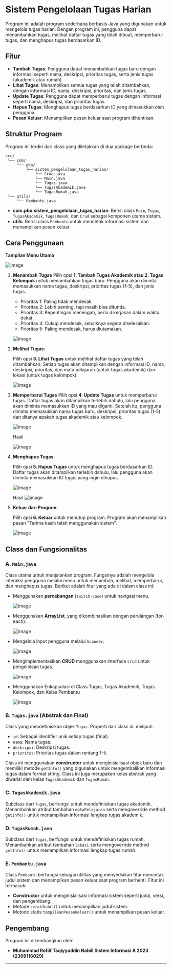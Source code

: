# Sistem Pengelolaan Tugas Harian

Program ini adalah program sederhana berbasis Java yang digunakan untuk mengelola tugas harian. Dengan program ini, pengguna dapat menambahkan tugas, melihat daftar tugas yang telah dibuat, memperbarui tugas, dan menghapus tugas berdasarkan ID.

## Fitur

- **Tambah Tugas**: Pengguna dapat menambahkan tugas baru dengan informasi seperti nama, deskripsi, prioritas tugas, serta jenis tugas (akademik atau rumah).
- **Lihat Tugas**: Menampilkan semua tugas yang telah ditambahkan, dengan informasi ID, nama, deskripsi, prioritas, dan jenis tugas.
- **Update Tugas**: Pengguna dapat memperbarui tugas dengan informasi seperti nama, deskripsi, dan prioritas tugas.
- **Hapus Tugas**: Menghapus tugas berdasarkan ID yang dimasukkan oleh pengguna.
- **Pesan Keluar**: Menampilkan pesan keluar saat program dihentikan.

## Struktur Program

Program ini terdiri dari class yang diletakkan di dua package berbeda:

```
src/
 └── com/
     └── pbo/
         └── sistem_pengelolaan_tugas_harian/
             └── Crud.java
             └── Main.java
             └── Tugas.java
             └── TugasAkademik.java
             └── TugasRumah.java
 └── utils/
     └── Pembantu.java
```

- **com.pbo.sistem_pengelolaan_tugas_harian**: Berisi class `Main`, `Tugas`, `TugasAkademik`, `TugasRumah`, dan `Crud` sebagai komponen utama sistem.
- **utils**: Berisi class `Pembantu` untuk mencetak informasi sistem dan menampilkan pesan keluar.

## Cara Penggunaan

   **Tampilan Menu Utama**
   
![image](https://github.com/user-attachments/assets/64b7fe7a-765d-442c-a512-2c6addb58e1d)


1. **Menambah Tugas**
   Pilih opsi **1. Tambah Tugas Akademik atau 2. Tugas Kelompok** untuk menambahkan tugas baru. Pengguna akan diminta memasukkan nama tugas, deskripsi, prioritas tugas (1-5), dan jenis tugas.

   - Prioritas 1: Paling tidak mendesak.
   - Prioritas 2: Lebih penting, tapi masih bisa ditunda.
   - Prioritas 3: Kepentingan menengah, perlu dikerjakan dalam waktu dekat.
   - Prioritas 4: Cukup mendesak, sebaiknya segera diselesaikan.
   - Prioritas 5: Paling mendesak, harus diutamakan.
     
   ![image](https://github.com/user-attachments/assets/75caf4b7-1c9f-4abc-bab5-b48ddc2814fe)

2. **Melihat Tugas**:
   
   Pilih opsi **3. Lihat Tugas** untuk melihat daftar tugas yang telah ditambahkan. Setiap tugas akan ditampilkan dengan informasi ID, nama, deskripsi, prioritas, dan mata pelajaran (untuk tugas akademik) dan lokasi (untuk tugas kelompok).

   ![image](https://github.com/user-attachments/assets/63f1ba2a-3185-4fdd-b63d-5e5a8953688f)

3. **Memperbarui Tugas**
   Pilih opsi **4. Update Tugas** untuk memperbarui tugas. Daftar tugas akan ditampilkan terlebih dahulu, lalu pengguna akan diminta memasukkan ID yang mau diganti. Setelah itu, pengguna diminta memasukkan nama tugas baru, deskripsi, prioritas tugas (1-5) dan ditanya apakah tugas akademik atau kelompok.

   ![image](https://github.com/user-attachments/assets/586849c9-9721-4cd7-a604-6a477fd0c414)

   Hasil

   ![image](https://github.com/user-attachments/assets/cb7b8278-ae39-49a2-a1ae-7677ffa25052)
   
4. **Menghapus Tugas**:
   
   Pilih opsi **5. Hapus Tugas** untuk menghapus tugas berdasarkan ID. Daftar tugas akan ditampilkan terlebih dahulu, lalu pengguna akan diminta memasukkan ID tugas yang ingin dihapus.

   ![image](https://github.com/user-attachments/assets/8a9dfec0-9920-48c6-b9e9-c84eac49505a)

   Hasil
   ![image](https://github.com/user-attachments/assets/455ebd5b-7205-49f5-82ec-62fd94981d41)
   
5. **Keluar dari Program**:
   
   Pilih opsi **6. Keluar** untuk menutup program. Program akan menampilkan pesan "Terima kasih telah menggunakan sistem".

   ![image](https://github.com/user-attachments/assets/7e8b5aa5-c5a1-4740-9d6b-5f10536ba563)


## Class dan Fungsionalitas

### A. `Main.java`

Class utama untuk menjalankan program. Fungsinya adalah mengelola interaksi pengguna melalui menu untuk menambah, melihat, memperbarui, dan menghapus tugas. Berikut adalah fitur yang ada di dalam class ini:

- Menggunakan **percabangan** (`switch-case`) untuk navigasi menu.

  ![image](https://github.com/user-attachments/assets/6b5741d9-2358-4ec5-8b0e-29acc15d7d3f)

- Menggunakan **ArrayList**, yang dikombinasikan dengan perulangan (for-each).
  
  ![image](https://github.com/user-attachments/assets/70a3f551-a0ed-4bde-80e2-50daada48c1b)

- Mengelola input pengguna melalui `Scanner`.

  ![image](https://github.com/user-attachments/assets/045bed0a-876e-4a0d-ab20-da835bd2229d)

- Mengimplementasikan **CRUD** menggunakan interface `Crud` untuk pengelolaan tugas.

  ![image](https://github.com/user-attachments/assets/93367800-2e41-44ea-b8e5-9482dd5b2ed3)

- Menggunakan Enkapsulasi di Class Tugas, Tugas Akademik, Tugas Kelompok, dan Kelas Pembantu

  ![image](https://github.com/user-attachments/assets/d053e8be-d393-49ff-a657-8f98702ee976)

### B. `Tugas.java` (Abstrak dan Final)

Class yang mendefinisikan objek `Tugas`. Properti dari class ini meliputi:

- `id`: Sebagai identifier unik setiap tugas (final).
- `nama`: Nama tugas.
- `deskripsi`: Deskripsi tugas.
- `prioritas`: Prioritas tugas dalam rentang 1-5.

Class ini menggunakan **constructor** untuk menginisialisasi objek baru dan memiliki metode `getInfo()` yang digunakan untuk mengembalikan informasi tugas dalam format string. Class ini juga merupakan kelas abstrak yang diwarisi oleh kelas `TugasAkademik` dan `TugasRumah`.

### C. `TugasAkademik.java`

Subclass dari `Tugas`, berfungsi untuk mendefinisikan tugas akademik. Menambahkan atribut tambahan `mataPelajaran` serta mengoverride method `getInfo()` untuk menampilkan informasi lengkap tugas akademik.

### D. `TugasRumah.java`

Subclass dari `Tugas`, berfungsi untuk mendefinisikan tugas rumah. Menambahkan atribut tambahan `lokasi` serta mengoverride method `getInfo()` untuk menampilkan informasi lengkap tugas rumah.

### E. `Pembantu.java`

Class `Pembantu` berfungsi sebagai utilitas yang menyediakan fitur mencetak judul sistem dan menampilkan pesan keluar saat program berhenti. Fitur ini termasuk:

- **Constructor** untuk menginisialisasi informasi sistem seperti judul, versi, dan pengembang.
- Metode `cetakJudul()` untuk menampilkan judul sistem.
- Metode statis `tampilkanPesanKeluar()` untuk menampilkan pesan keluar.

## Pengembang

Program ini dikembangkan oleh:
- **Muhammad Rofiif Taqiyyuddin Nabiil Sistem Informasi A 2023 (2309116029)**

---

